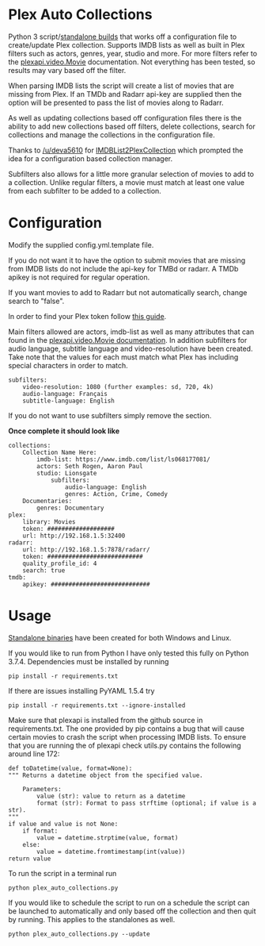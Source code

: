 # Plex Auto Collections
Python 3 script/[standalone builds](https://github.com/vladimir-tutin/Plex-Auto-Collections/tree/master/dist) that works off a configuration file to create/update Plex collection. Supports IMDB
lists as well as built in Plex filters such as actors, genres, year, studio and more. For more filters refer to the
[plexapi.video.Movie](https://python-plexapi.readthedocs.io/en/latest/modules/video.html#plexapi.video.Movie) 
documentation. Not everything has been tested, so results may vary based off the filter.

When parsing IMDB lists the script will create a list of movies that are missing from Plex. If an TMDb and Radarr api-key
are supplied then the option will be presented to pass the list of movies along to Radarr.

As well as updating collections based off configuration files there is the ability to add new collections based off 
filters, delete collections, search for collections and manage the collections in the configuration file.

Thanks to [/u/deva5610](https://www.reddit.com/user/deva5610) for [IMDBList2PlexCollection](https://github.com/deva5610/IMDBList2PlexCollection) which prompted 
the idea for a configuration based collection manager.

Subfilters also allows for a little more granular selection of movies to add to a collection. Unlike regular filters, a 
movie must match at least one value from each subfilter to be added to a collection.

# Configuration
Modify the supplied config.yml.template file.

If you do not want it to have the option to submit movies that are missing from IMDB lists do not include the api-key
for TMBd or radarr. A TMDb apikey is not required for regular operation.

If you want movies to add to Radarr but not automatically search, change search to "false".

In order to find your Plex token follow 
[this guide](https://support.plex.tv/articles/204059436-finding-an-authentication-token-x-plex-token/).

Main filters allowed are actors, imdb-list as well as many attributes that can found in the [plexapi.video.Movie 
documentation](https://python-plexapi.readthedocs.io/en/latest/modules/video.html#plexapi.video.Movie). In addition 
subfilters for audio language, subtitle language and video-resolution have been created. Take note that the values for 
each must match what Plex has including special characters in order to match.

    subfilters:
        video-resolution: 1080 (further examples: sd, 720, 4k)
        audio-language: Français
        subtitle-language: English

If you do not want to use subfilters simply remove the section.

**Once complete it should look like**

    collections:
        Collection Name Here:
            imdb-list: https://www.imdb.com/list/ls068177081/
            actors: Seth Rogen, Aaron Paul
            studio: Lionsgate
                subfilters:
                    audio-language: English
                    genres: Action, Crime, Comedy
        Documentaries:
            genres: Documentary
    plex:
        library: Movies
        token: ###################
        url: http://192.168.1.5:32400
    radarr:
        url: http://192.168.1.5:7878/radarr/
        token: ###########################
        quality_profile_id: 4
        search: true
    tmdb:
        apikey: ############################

# Usage
[Standalone binaries]() have been created for both Windows and Linux.

If you would like to run from Python I have only tested this fully on Python 3.7.4. Dependencies must be installed by running

    pip install -r requirements.txt
    
If there are issues installing PyYAML 1.5.4 try

    pip install -r requirements.txt --ignore-installed
    
Make sure that plexapi is installed from the github source in requirements.txt. The one provided by pip contains a bug 
that will cause certain movies to crash the script when processing IMDB lists. To ensure that you are running the of 
plexapi check utils.py contains the following around line 172:

    def toDatetime(value, format=None):
    """ Returns a datetime object from the specified value.

        Parameters:
            value (str): value to return as a datetime
            format (str): Format to pass strftime (optional; if value is a str).
    """
    if value and value is not None:
        if format:
            value = datetime.strptime(value, format)
        else:
            value = datetime.fromtimestamp(int(value))
    return value

To run the script in a terminal run

    python plex_auto_collections.py
    
If you would like to schedule the script to run on a schedule the script can be launched to automatically and only 
based off the collection and then quit by running. This applies to the standalones as well.

    python plex_auto_collections.py --update

